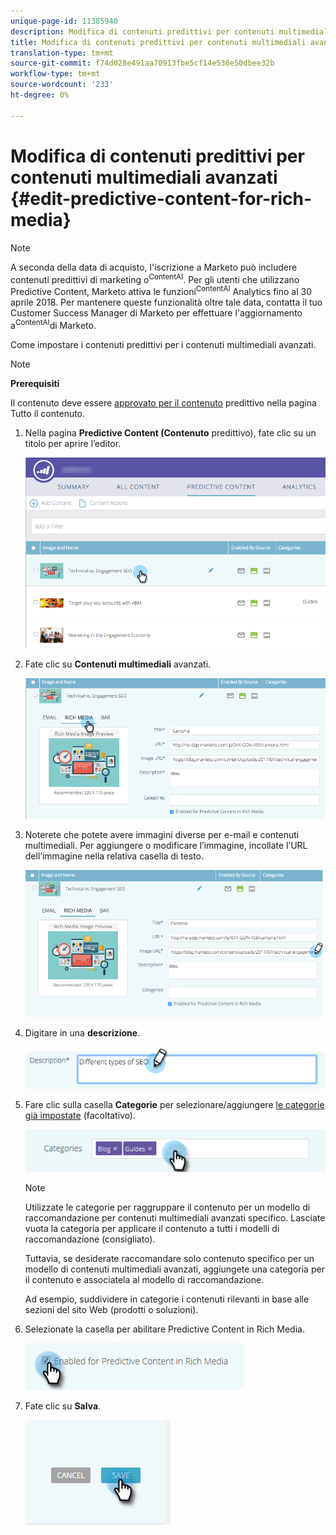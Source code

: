 ```yaml
---
unique-page-id: 11385940
description: Modifica di contenuti predittivi per contenuti multimediali avanzati - Documenti Marketo - Documentazione prodotto
title: Modifica di contenuti predittivi per contenuti multimediali avanzati
translation-type: tm+mt
source-git-commit: f74d028e491aa70913fbe5cf14e536e50dbee32b
workflow-type: tm+mt
source-wordcount: '233'
ht-degree: 0%

---
```



# Modifica di contenuti predittivi per contenuti multimediali avanzati {#edit-predictive-content-for-rich-media}

>[!NOTE]
>
>A seconda della data di acquisto, l&#39;iscrizione a Marketo può includere contenuti predittivi di marketing o<sup>ContentAI</sup>. Per gli utenti che utilizzano Predictive Content, Marketo attiva le funzioni<sup>ContentAI</sup> Analytics fino al 30 aprile 2018. Per mantenere queste funzionalità oltre tale data, contatta il tuo Customer Success Manager di Marketo per effettuare l&#39;aggiornamento a<sup>ContentAI</sup>di Marketo.

Come impostare i contenuti predittivi per i contenuti multimediali avanzati.

>[!NOTE]
>
>**Prerequisiti**
>
>Il contenuto deve essere [approvato per il contenuto](/help/marketo/product-docs/predictive-content/working-with-all-content/approve-a-title-for-predictive-content.md) predittivo nella pagina Tutto il contenuto.

1. Nella pagina **Predictive Content (Contenuto** predittivo), fate clic su un titolo per aprire l’editor.

   ![](assets/image2017-10-3-9-3a40-3a38.png)

1. Fate clic su **Contenuti multimediali** avanzati.

   ![](assets/image2017-10-3-9-3a41-3a33.png)

1. Noterete che potete avere immagini diverse per e-mail e contenuti multimediali. Per aggiungere o modificare l’immagine, incollate l’URL dell’immagine nella relativa casella di testo.

   ![](assets/image2017-10-3-9-3a42-3a20.png)

1. Digitare in una **descrizione**.

   ![](assets/image2017-10-3-9-3a43-3a43.png)

1. Fare clic sulla casella **Categorie** per selezionare/aggiungere [le categorie già impostate](/help/marketo/product-docs/predictive-content/getting-started/set-up-categories.md) (facoltativo).

   ![](assets/image2017-10-3-9-3a55-3a57.png)

   >[!NOTE]
   >
   >Utilizzate le categorie per raggruppare il contenuto per un modello di raccomandazione per contenuti multimediali avanzati specifico. Lasciate vuota la categoria per applicare il contenuto a tutti i modelli di raccomandazione (consigliato).
   >
   >Tuttavia, se desiderate raccomandare solo contenuto specifico per un modello di contenuti multimediali avanzati, aggiungete una categoria per il contenuto e associatela al modello di raccomandazione.
   >
   >Ad esempio, suddividere in categorie i contenuti rilevanti in base alle sezioni del sito Web (prodotti o soluzioni).

1. Selezionate la casella per abilitare Predictive Content in Rich Media.

   ![](assets/six-1.png)

1. Fate clic su **Salva**.

   ![](assets/save.png)
